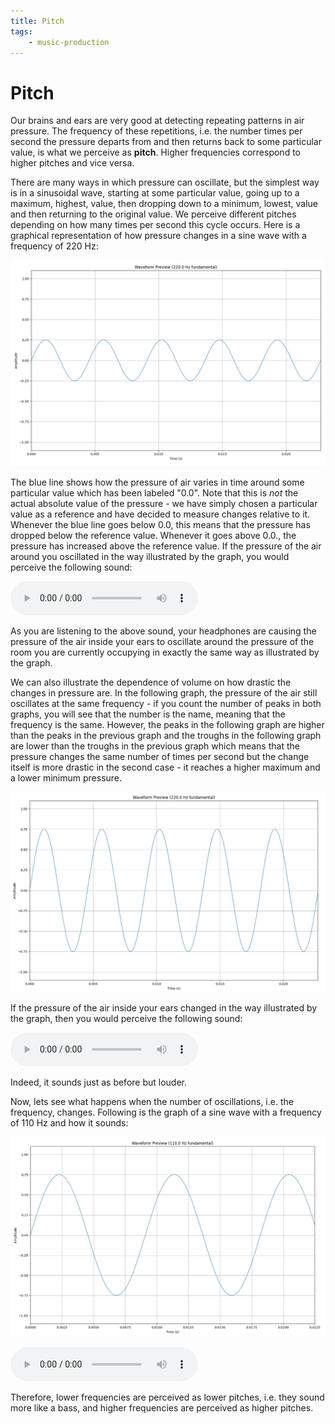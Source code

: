 ```yaml
---
title: Pitch
tags:
    - music-production
---
```


# Pitch

Our brains and ears are very good at detecting repeating patterns in air pressure. The frequency of these repetitions, i.e. the number times per second the pressure departs from and then returns back to some particular value, is what we perceive as **pitch**. Higher frequencies correspond to higher pitches and vice versa.

There are many ways in which pressure can oscillate, but the simplest way is in a sinusoidal wave, starting at some particular value, going up to a maximum, highest, value, then dropping down to a minimum, lowest, value and then returning to the original value. We perceive different pitches depending on how many times per second this cycle occurs. Here is a graphical representation of how pressure changes in a sine wave with a frequency of 220 Hz:

![Sine Wave 220 Hz Volume 1](res/Sine%20Wave%20220%20Hz%20Volume%201.png)

The blue line shows how the pressure of air varies in time around some particular value which has been labeled "0.0". Note that this is *not* the actual absolute value of the pressure - we have simply chosen a particular value as a reference and have decided to measure changes relative to it. Whenever the blue line goes below 0.0, this means that the pressure has dropped below the reference value. Whenever it goes above 0.0., the pressure has increased above the reference value. If the pressure of the air around you oscillated in the way illustrated by the graph, you would perceive the following sound:

![Sine Wave 220 Hz Volume 1](res/Sine%20Wave%20220%20Hz%20Volume%201.wav)

As you are listening to the above sound, your headphones are causing the pressure of the air inside your ears to oscillate around the pressure of the room you are currently occupying in exactly the same way as illustrated by the graph. 

We can also illustrate the dependence of volume on how drastic the changes in pressure are. In the following graph, the pressure of the air still oscillates at the same frequency - if you count the number of peaks in both graphs, you will see that the number is the name, meaning that the frequency is the same. However, the peaks in the following graph are higher than the peaks in the previous graph and the troughs in the following graph are lower than the troughs in the previous graph which means that the pressure changes the same number of times per second but the change itself is more drastic in the second case - it reaches a higher maximum and a lower minimum pressure.

![Sine Wave 220 Hz Volume 2](res/Sine%20Wave%20220%20Hz%20Volume%202.png)

If the pressure of the air inside your ears changed in the way illustrated by the graph, then you would perceive the following sound:

![Sine Wave 220 Hz Volume 2](res/Sine%20Wave%20220%20Hz%20Volume%202.wav)

Indeed, it sounds just as before but louder.

Now, lets see what happens when the number of oscillations, i.e. the frequency, changes. Following is the graph of a sine wave with a frequency of 110 Hz and how it sounds:

![](res/Sine%20Wave%20110%20Hz.png)

![](res/Sound%20Wave%20110%20Hz.wav)

Therefore, lower frequencies are perceived as lower pitches, i.e. they sound more like a bass, and higher frequencies are perceived as higher pitches.
